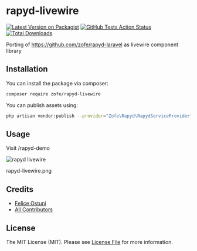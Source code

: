 # rapyd-livewire

[![Latest Version on Packagist](https://img.shields.io/packagist/v/zofe/rapyd-livewire.svg?style=flat-square)](https://packagist.org/packages/zofe/rapyd-livewire)
[![GitHub Tests Action Status](https://img.shields.io/github/workflow/status/zofe/rapyd-livewire/Tests?label=Tests)](https://github.com/zofe/rapyd-livewire/actions?query=workflow%3ATests+branch%3Amaster)
[![Total Downloads](https://img.shields.io/packagist/dt/zofe/rapyd-livewire.svg?style=flat-square)](https://packagist.org/packages/zofe/rapyd-livewire)


Porting of https://github.com/zofe/rapyd-laravel as livewire component library


## Installation

You can install the package via composer:

```bash
composer require zofe/rapyd-livewire
```



You can publish assets using:
```bash
php artisan vendor:publish --provider="Zofe\Rapyd\RapydServiceProvider" --tag="public"
```


## Usage

Visit /rapyd-demo

![rapyd livewire](https://raw.github.com/zofe/rapyd-livewire/master/public/rapyd-livewire.png)

rapyd-livewire.png

## Credits

- [Felice Ostuni](https://github.com/zofe)
- [All Contributors](../../contributors)

## License

The MIT License (MIT). Please see [License File](LICENSE.md) for more information.
